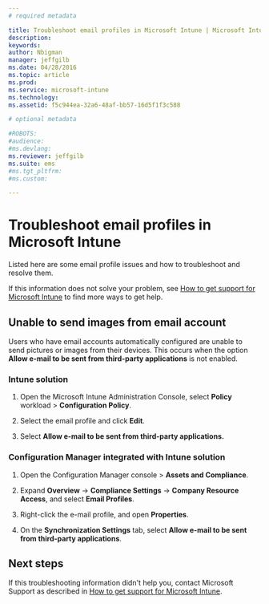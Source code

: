 ```yaml
---
# required metadata

title: Troubleshoot email profiles in Microsoft Intune | Microsoft Intune
description:
keywords:
author: Nbigman
manager: jeffgilb
ms.date: 04/28/2016
ms.topic: article
ms.prod:
ms.service: microsoft-intune
ms.technology:
ms.assetid: f5c944ea-32a6-48af-bb57-16d5f1f3c588

# optional metadata

#ROBOTS:
#audience:
#ms.devlang:
ms.reviewer: jeffgilb
ms.suite: ems
#ms.tgt_pltfrm:
#ms.custom:

---
```


# Troubleshoot email profiles in Microsoft Intune
Listed here are some email profile issues and how to troubleshoot and resolve them.

If this information does not solve your problem, see [How to get support for Microsoft Intune](how-to-get-support-for-microsoft-intune.md) to find more ways to get help.


## Unable to send images from  email account
Users who have email accounts automatically configured are unable to send pictures or images from their devices.
This occurs when the option **Allow e-mail to be sent from third-party applications** is not enabled.

### Intune solution

1.  Open the Microsoft Intune Administration Console, select **Policy** workload &gt; **Configuration Policy**.

2.  Select the email profile and click **Edit**.

3.  Select **Allow e-mail to be sent from third-party applications.**

### Configuration Manager integrated with Intune solution

1.  Open the Configuration Manager console &gt; **Assets and Compliance**.

2.  Expand **Overview** -&gt; **Compliance Settings** -&gt; **Company Resource Access**, and select **Email Profiles**.

3.  Right-click the e-mail profile, and open **Properties**.

4.  On the **Synchronization Settings** tab, select **Allow e-mail to be sent from third-party applications**.

## Next steps
If this troubleshooting information  didn't help you, contact Microsoft Support as described in [How to get support for Microsoft Intune](how-to-get-support-for-microsoft-intune.md).
